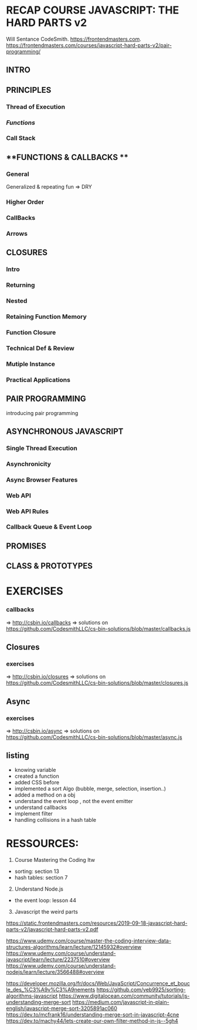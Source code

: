 # **RECAP COURSE JAVASCRIPT: THE HARD PARTS v2**  
Will Sentance CodeSmith. https://frontendmasters.com.
https://frontendmasters.com/courses/javascript-hard-parts-v2/pair-programming/

## **INTRO**


## **PRINCIPLES** 

### **Thread of Execution**
### ***Functions***
### **Call Stack**
## **FUNCTIONS & CALLBACKS  **
### **General**
Generalized & repeating fun => DRY
### **Higher Order**
### **CallBacks**
### **Arrows**



## **CLOSURES**

### **Intro**
### **Returning**
### **Nested**
### **Retaining Function Memory**
### **Function Closure**
### **Technical Def & Review**
### **Mutiple Instance**
### **Practical Applications**



## **PAIR PROGRAMMING**
introducing pair programming 

## **ASYNCHRONOUS JAVASCRIPT**

### **Single Thread Execution**
### **Asynchronicity**
### **Async Browser Features**
### **Web API**
### **Web API Rules**
### **Callback Queue & Event Loop**


## **PROMISES**

## **CLASS &  PROTOTYPES**



# **EXERCISES**

### **callbacks**
=> http://csbin.io/callbacks
=> solutions on https://github.com/CodesmithLLC/cs-bin-solutions/blob/master/callbacks.js


## **Closures**
### **exercises**
=> http://csbin.io/closures
=> solutions on https://github.com/CodesmithLLC/cs-bin-solutions/blob/master/closures.js

## **Async**
### **exercises**
=> http://csbin.io/async
=> solutions on https://github.com/CodesmithLLC/cs-bin-solutions/blob/master/async.js









## **listing**
- knowing variable
- created a function
- added CSS before
- implemented a sort Algo (bubble, merge, selection, insertion..)
- added a method on a obj
- understand the event loop , not the event emitter
- understand callbacks
- implement filter 
- handling collisions in a hash table




# **RESSOURCES:**

1. Course Mastering the Coding Itw
  - sorting: section 13
  - hash tables: section 7
2. Understand Node.js
  - the event loop: lesson 44 
3. Javascript the weird parts


https://static.frontendmasters.com/resources/2019-09-18-javascript-hard-parts-v2/javascript-hard-parts-v2.pdf

https://www.udemy.com/course/master-the-coding-interview-data-structures-algorithms/learn/lecture/12145932#overview
https://www.udemy.com/course/understand-javascript/learn/lecture/2237510#overview
https://www.udemy.com/course/understand-nodejs/learn/lecture/3566488#overview



https://developer.mozilla.org/fr/docs/Web/JavaScript/Concurrence_et_boucle_des_%C3%A9v%C3%A9nements
https://github.com/yeb9925/sorting-algorithms-javascript
https://www.digitalocean.com/community/tutorials/js-understanding-merge-sort
https://medium.com/javascript-in-plain-english/javascript-merge-sort-3205891ac060
https://dev.to/mcfrank16/understanding-merge-sort-in-javascript-4cne
https://dev.to/machy44/lets-create-our-own-filter-method-in-js--5gh4








